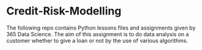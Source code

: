# Credit-Risk-Modelling

The following repo contains Python lessons files and assignments given by 365 Data Science. The aim of this assignment is to do data analysis on a customer whether to give a loan or not by the use of various algorithms. 

